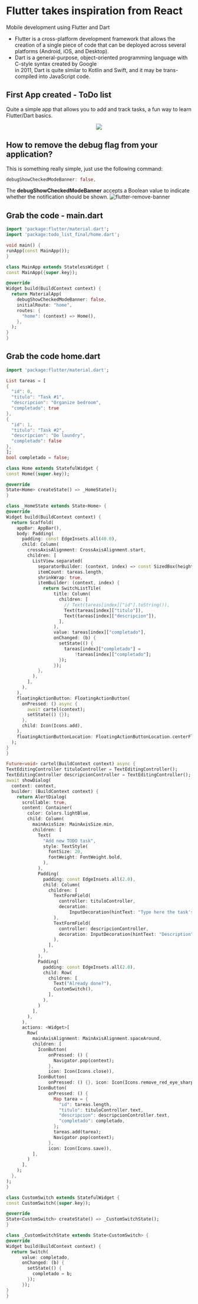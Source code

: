 # Flutter takes inspiration from React
Mobile development using Flutter and Dart <br>
* Flutter is a cross-platform development framework that allows the creation of a single
piece of code that can be deployed across several platforms (Android, iOS, and
Desktop). <br>
* Dart is a general-purpose, object-oriented programming language with C-style syntax created by Google <br>
in 2011, Dart is quite similar to Kotlin and Swift, and it may be trans-compiled into JavaScript code.
## First App created - ToDo list

Quite a simple app that allows you to add and track tasks, a fun way to learn Flutter/Dart basics.
<p align="center"><img src="https://user-images.githubusercontent.com/51704179/235729853-7a31f9f7-7952-4690-8047-6c0f8e547344.gif"/>

## How to remove the debug flag from your application?
This is something really simple, just use the following command:
```dart
debugShowCheckedModeBanner: false,
```
The **debugShowCheckedModeBanner** accepts  a Boolean value to indicate whether the notification should be shown.
![flutter-remove-banner](https://user-images.githubusercontent.com/51704179/235453780-3c43561f-e375-48a8-9272-d243e70dad88.gif)

## Grab the code - main.dart
  ```dart
  import 'package:flutter/material.dart';
import 'package:todo_list_final/home.dart';

void main() {
  runApp(const MainApp());
}

class MainApp extends StatelessWidget {
  const MainApp({super.key});

  @override
  Widget build(BuildContext context) {
    return MaterialApp(
      debugShowCheckedModeBanner: false,
      initialRoute: "home",
      routes: {
        "home": (context) => Home(),
      },
    );
  }
}
  ```
  
## Grab the code home.dart
  ```dart
  import 'package:flutter/material.dart';

List tareas = [
  {
    "id": 0,
    "titulo": "Task #1",
    "descripcion": "Organize bedroom",
    "completado": true
  },
  {
    "id": 1,
    "titulo": "Task #2",
    "descripcion": "Do laundry",
    "completado": false
  },
];
bool completado = false;

class Home extends StatefulWidget {
  const Home({super.key});

  @override
  State<Home> createState() => _HomeState();
}

class _HomeState extends State<Home> {
  @override
  Widget build(BuildContext context) {
    return Scaffold(
      appBar: AppBar(),
      body: Padding(
        padding: const EdgeInsets.all(40.0),
        child: Column(
          crossAxisAlignment: CrossAxisAlignment.start,
          children: [
            ListView.separated(
              separatorBuilder: (context, index) => const SizedBox(height: 20),
              itemCount: tareas.length,
              shrinkWrap: true,
              itemBuilder: (context, index) {
                return SwitchListTile(
                    title: Column(
                      children: [
                        // Text(tareas[index]["id"].toString()),
                        Text(tareas[index]["titulo"]),
                        Text(tareas[index]["descripcion"]),
                      ],
                    ),
                    value: tareas[index]["completado"],
                    onChanged: (b) {
                      setState(() {
                        tareas[index]["completado"] =
                            !tareas[index]["completado"];
                      });
                    });
              },
            ),
          ],
        ),
      ),
      floatingActionButton: FloatingActionButton(
        onPressed: () async {
          await cartel(context);
          setState(() {});
        },
        child: Icon(Icons.add),
      ),
      floatingActionButtonLocation: FloatingActionButtonLocation.centerFloat,
    );
  }
}

Future<void> cartel(BuildContext context) async {
  TextEditingController tituloController = TextEditingController();
  TextEditingController descripcionController = TextEditingController();
  await showDialog(
    context: context,
    builder: (BuildContext context) {
      return AlertDialog(
        scrollable: true,
        content: Container(
          color: Colors.lightBlue,
          child: Column(
            mainAxisSize: MainAxisSize.min,
            children: [
              Text(
                "Add new TODO task",
                style: TextStyle(
                  fontSize: 20,
                  fontWeight: FontWeight.bold,
                ),
              ),
              Padding(
                padding: const EdgeInsets.all(2.0),
                child: Column(
                  children: [
                    TextFormField(
                      controller: tituloController,
                      decoration:
                          InputDecoration(hintText: "Type here the task's name"),
                    ),
                    TextFormField(
                      controller: descripcionController,
                      decoration: InputDecoration(hintText: "Description"),
                    ),
                  ],
                ),
              ),
              Padding(
                padding: const EdgeInsets.all(2.0),
                child: Row(
                  children: [
                    Text("Already done?"),
                    CustomSwitch(),
                  ],
                ),
              )
            ],
          ),
        ),
        actions: <Widget>[
          Row(
            mainAxisAlignment: MainAxisAlignment.spaceAround,
            children: [
              IconButton(
                  onPressed: () {
                    Navigator.pop(context);
                  },
                  icon: Icon(Icons.close)),
              IconButton(
                  onPressed: () {}, icon: Icon(Icons.remove_red_eye_sharp)),
              IconButton(
                  onPressed: () {
                    Map tarea = {
                      "id": tareas.length,
                      "titulo": tituloController.text,
                      "descripcion": descripcionController.text,
                      "completado": completado,
                    };
                    tareas.add(tarea);
                    Navigator.pop(context);
                  },
                  icon: Icon(Icons.save)),
            ],
          )
        ],
      );
    },
  );
}

class CustomSwitch extends StatefulWidget {
  const CustomSwitch({super.key});

  @override
  State<CustomSwitch> createState() => _CustomSwitchState();
}

class _CustomSwitchState extends State<CustomSwitch> {
  @override
  Widget build(BuildContext context) {
    return Switch(
        value: completado,
        onChanged: (b) {
          setState(() {
            completado = b;
          });
        });
  }
}
```
  
  
